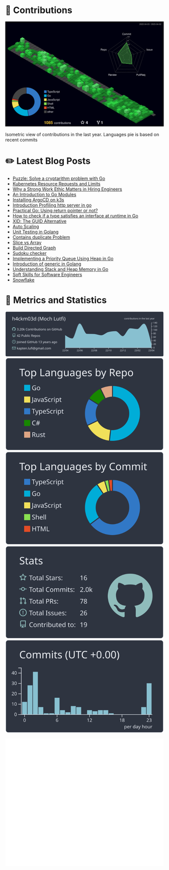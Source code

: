 # :sparkling_heart: Contributions

<a href="./profile-3d-contrib/profile-night-green.svg">
    <img width="900em" src="./profile-3d-contrib/profile-night-green.svg">
</a>

Isometric view of contributions in the last year. Languages pie is based on recent commits

# :pencil2: Latest Blog Posts

<!-- BLOG-POST-LIST:START -->
- [Puzzle: Solve a cryptarithm problem with Go](/blog/is-crypt-solution)
- [Kubernetes Resource Requests and Limits](/blog/resource-requests-and-limits)
- [Why a Strong Work Ethic Matters in Hiring Engineers](/blog/strong-ethics)
- [An Introduction to Go Modules](/blog/intro-module)
- [Installing ArgoCD on k3s](/blog/k3s-argocd)
- [Introduction Profiling http server in go](/blog/profiling-server)
- [Practical Go: Using return pointer or not?](/blog/pointer-or-not)
- [How to check if a type satisfies an interface at runtime in Go](/blog/check-satisfy-interface)
- [XID: The GUID Alternative](/blog/xid-the-guid-alternative)
- [Auto Scaling](/blog/autoscaling)
- [Unit Testing in Golang](/blog/practical-unit-test)
- [Contains duplicate Problem](/blog/containsDuplicateWithRust)
- [Slice vs Array](/blog/slice)
- [Build Directed Graph](/blog/intro-graph)
- [Sudoku checker](/blog/sudoku-checker)
- [Implementing a Priority Queue Using Heap in Go](/blog/priority-queue)
- [Introduction of generic in Golang](/blog/intro-generic)
- [Understanding Stack and Heap Memory in Go](/blog/stack-heap)
- [Soft Skills for Software Engineers](/blog/softskill-swe)
- [Snowflake](/blog/snowflake)
<!-- BLOG-POST-LIST:END -->

# :dizzy: Metrics and Statistics

![profile-details](profile-summary-card-output/nord_dark/0-profile-details.svg)
![stats](profile-summary-card-output/nord_dark/1-repos-per-language.svg)
![most-commit-language](profile-summary-card-output/nord_dark/2-most-commit-language.svg)
![stats](profile-summary-card-output/nord_dark/3-stats.svg)
![productive-time](profile-summary-card-output/nord_dark/4-productive-time.svg)

<img width="625em" src="./github-metrics.svg" />
